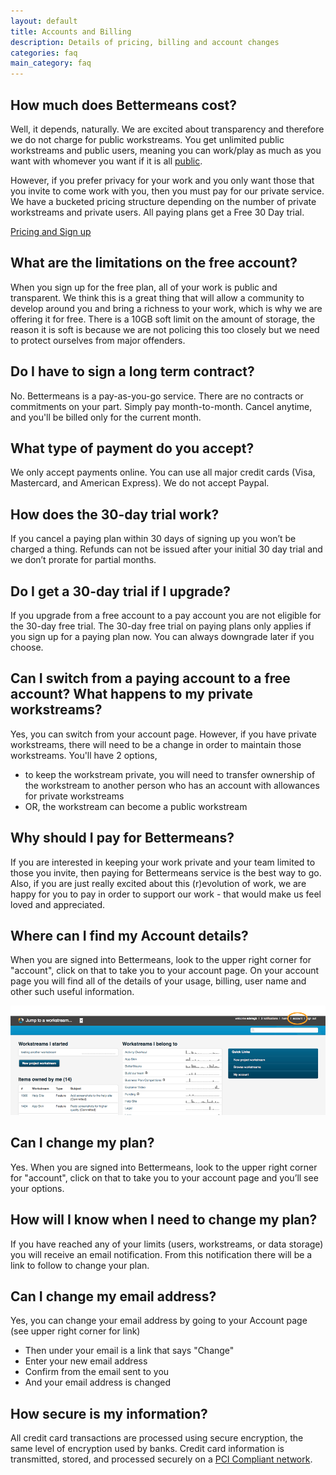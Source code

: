```yaml
---
layout: default
title: Accounts and Billing
description: Details of pricing, billing and account changes
categories: faq
main_category: faq
---
```


How much does Bettermeans cost?
----------------------

Well, it depends, naturally. We are excited about transparency and therefore we do not charge for public workstreams. You get unlimited public workstreams and public users, meaning you can work/play as much as you want with whomever you want if it is all [public](/workstreams). 

However, if you prefer privacy for your work and you only want those that you invite to come work with you, then you must pay for our private service. We have a bucketed pricing structure depending on the number of private workstreams and private users. All paying plans get a Free 30 Day trial.

[Pricing and Sign up](http://bettermeans.com/front/pricing.html)


What are the limitations on the free account?
----------------------
When you sign up for the free plan, all of your work is public and transparent. We think this is a great thing that will allow a community to develop around you and bring a richness to your work, which is why we are offering it for free. There is a 10GB soft limit on the amount of storage, the reason it is soft is because we are not policing this too closely but we need to protect ourselves from major offenders.


Do I have to sign a long term contract?
----------------------
No. Bettermeans is a pay-as-you-go service. There are no contracts or commitments on your part. Simply pay month-to-month. Cancel anytime, and you'll be billed only for the current month.


What type of payment do you accept?
----------------------
We only accept payments online. You can use all major credit cards (Visa, Mastercard, and American Express). We do not accept Paypal.


How does the 30-day trial work?
----------------------
If you cancel a paying plan within 30 days of signing up you won’t be charged a thing. Refunds can not be issued after your initial 30 day trial and we don’t prorate for partial months.


Do I get a 30-day trial if I upgrade?
----------------------
If you upgrade from a free account to a pay account you are not eligible for the 30-day free trial. The 30-day free trial on paying plans only applies if you sign up for a paying plan now. You can always downgrade later if you choose.


Can I switch from a paying account to a free account? What happens to my private workstreams?
----------------------
Yes, you can switch from your account page. However, if you have private workstreams, there will need to be a change in order to maintain those workstreams. You'll have 2 options,

* to keep the workstream private, you will need to transfer ownership of the workstream to another person who has an account with allowances for private workstreams
* OR, the workstream can become a public workstream


Why should I pay for Bettermeans?
----------------------
If you are interested in keeping your work private and your team limited to those you invite, then paying for Bettermeans service is the best way to go. Also, if you are just really excited about this (r)evolution of work, we are happy for you to pay in order to support our work - that would make us feel loved and appreciated.


Where can I find my Account details?
----------------------
When you are signed into Bettermeans, look to the upper right corner for "account", click on that to take you to your account page. On your account page you will find all of the details of your usage, billing, user name and other such useful information.

![](/images/account.png)

Can I change my plan?
----------------------
Yes. When you are signed into Bettermeans, look to the upper right corner for "account", click on that to take you to your account page and you’ll see your options.


How will I know when I need to change my plan?
----------------------
If you have reached any of your limits (users, workstreams, or data storage) you will receive an email notification. From this notification there will be a link to follow to change your plan.


Can I change my email address?
----------------------
Yes, you can change your email address by going to your Account page (see upper right corner for link)

* Then under your email is a link that says "Change"
* Enter your new email address
* Confirm from the email sent to you
* And your email address is changed


How secure is my information?
----------------------
All credit card transactions are processed using secure encryption, the same level of encryption used by banks. Credit card information is transmitted, stored, and processed securely on a [PCI Compliant network](http://en.wikipedia.org/wiki/Payment_Card_Industry_Data_Security_Standard).






